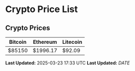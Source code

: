 # Crypto Price List

## Crypto Prices
| Bitcoin | Ethereum | Litecoin |
| ------- | -------- | -------- |
| $85150 | $1996.17 | $92.09 |
**Last Updated:** 2025-03-23 17:33 UTC
**Last Updated:** $DATE$
